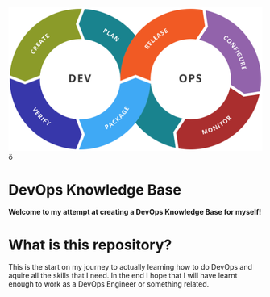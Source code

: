 ![Kharnagy, CC BY-SA 4.0 <https://creativecommons.org/licenses/by-sa/4.0>, via Wikimedia Commons](/attachments/Devops-toolchain.svg "DevOps practices")
ö
# DevOps Knowledge Base

**Welcome to my attempt at creating a DevOps Knowledge Base for myself!**

# What is this repository?

This is the start on my journey to actually learning how to do DevOps and aquire all the skills that I need. In the end I hope that I will have learnt enough to work as a DevOps Engineer or something related.